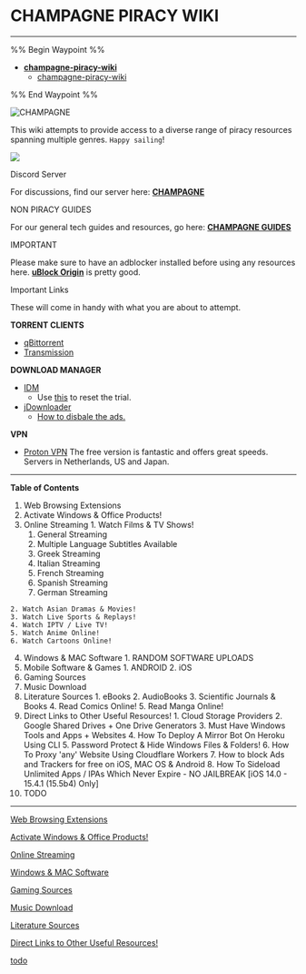 # CHAMPAGNE PIRACY WIKI

---

%% Begin Waypoint %%

- **[champagne-piracy-wiki](../../../..//home-mthrfckr/bookmrks-mthrfckr/champagne-piracy-wiki/champagne-piracy-wiki.md)**
  - [champagne-piracy-wiki](../../../..//home-mthrfckr/bookmrks-mthrfckr/champagne-piracy-wiki/champagne-piracy-wiki.md)

%% End Waypoint %%

![CHAMPAGNE](https://cdn.discordapp.com/attachments/972766815224733747/996814960573284452/CHAMPAGNE.png)

This wiki attempts to provide access to a diverse range of piracy resources spanning multiple genres. `Happy sailing`!

![](https://cdn.discordapp.com/attachments/972766814721409039/994603173597675551/ezgif-5-db1d211056.gif)

Discord Server

For discussions, find our server here: **[CHAMPAGNE](https://discord.gg/cH3ZkVc3Gd)**

NON PIRACY GUIDES

For our general tech guides and resources, go here: **[CHAMPAGNE GUIDES](https://rentry.org/champagne_guides/)**

IMPORTANT

Please make sure to have an adblocker installed before using any resources here. **[uBlock Origin](https://github.com/gorhill/uBlock)** is pretty good.

Important Links

These will come in handy with what you are about to attempt.

**TORRENT CLIENTS**

- [qBittorrent](https://www.qbittorrent.org/)
- [Transmission](https://transmissionbt.com/)

**DOWNLOAD MANAGER**

- [IDM](https://www.internetdownloadmanager.com/download.html)
  - Use [this](https://github.com/J2TEAM/idm-trial-reset) to reset the trial.
- [jDownloader](https://jdownloader.org/)
  - [How to disbale the ads.](https://superuser.com/questions/1297098/how-to-disable-ads-in-jdownloader)

**VPN**

- [Proton VPN](https://protonvpn.com/download) The free version is fantastic and offers great speeds. Servers in Netherlands, US and Japan.

* * *

**Table of Contents**

  1. Web Browsing Extensions
  2. Activate Windows & Office Products!
  3. Online Streaming
    1. Watch Films & TV Shows!
      1. General Streaming
      2. Multiple Language Subtitles Available
      3. Greek Streaming
      4. Italian Streaming
      5. French Streaming
      6. Spanish Streaming
      7. German Streaming

    2. Watch Asian Dramas & Movies!
    3. Watch Live Sports & Replays!
    4. Watch IPTV / Live TV!
    5. Watch Anime Online!
    6. Watch Cartoons Online!

  4. Windows & MAC Software
    1. RANDOM SOFTWARE UPLOADS
  5. Mobile Software & Games
    1. ANDROID
    2. iOS
  6. Gaming Sources
  7. Music Download
  8. Literature Sources
    1. eBooks
    2. AudioBooks
    3. Scientific Journals & Books
    4. Read Comics Online!
    5. Read Manga Online!
  9. Direct Links to Other Useful Resources!
    1. Cloud Storage Providers
    2. Google Shared Drives + One Drive Generators
    3. Must Have Windows Tools and Apps + Websites
    4. How To Deploy A Mirror Bot On Heroku Using CLI
    5. Password Protect & Hide Windows Files & Folders!
    6. How To Proxy 'any' Website Using Cloudflare Workers
    7. How to block Ads and Trackers for free on iOS, MAC OS & Android
    8. How To Sideload Unlimited Apps / IPAs Which Never Expire - NO JAILBREAK [iOS 14.0 - 15.4.1 (15.5b4) Only]
  10. TODO

* * *

[Web Browsing Extensions](../../../Recent%20Lists/CHAMPAGNE-PIRACY-WIKI/Web%20Browsing%20Extensions.md)

[Activate Windows & Office Products!](Activate%20Windows%20&%20Office%20Products!.md)

[Online Streaming](Online%20Streaming.md)

[Windows & MAC Software](Windows%20&%20MAC%20Software.md)

[Gaming Sources](Gaming%20Sources.md)

[Music Download](Music%20Download.md)

[Literature Sources](Literature%20Sources.md)

[Direct Links to Other Useful Resources!](Direct%20Links%20to%20Other%20Useful%20Resources!.md)

[todo](../awesome-piracy/todo.md)
